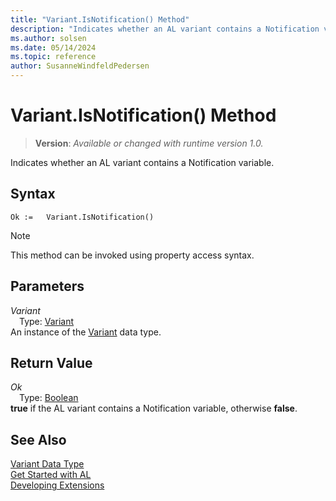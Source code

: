 ```yaml
---
title: "Variant.IsNotification() Method"
description: "Indicates whether an AL variant contains a Notification variable."
ms.author: solsen
ms.date: 05/14/2024
ms.topic: reference
author: SusanneWindfeldPedersen
---
```

[//]: # (START>DO_NOT_EDIT)
[//]: # (IMPORTANT:Do not edit any of the content between here and the END>DO_NOT_EDIT.)
[//]: # (Any modifications should be made in the .xml files in the ModernDev repo.)
# Variant.IsNotification() Method
> **Version**: _Available or changed with runtime version 1.0._

Indicates whether an AL variant contains a Notification variable.


## Syntax
```AL
Ok :=   Variant.IsNotification()
```
> [!NOTE]
> This method can be invoked using property access syntax.
## Parameters
*Variant*  
&emsp;Type: [Variant](variant-data-type.md)  
An instance of the [Variant](variant-data-type.md) data type.  

## Return Value
*Ok*  
&emsp;Type: [Boolean](../boolean/boolean-data-type.md)  
**true** if the AL variant contains a Notification variable, otherwise **false**.


[//]: # (IMPORTANT: END>DO_NOT_EDIT)
## See Also
[Variant Data Type](variant-data-type.md)  
[Get Started with AL](../../devenv-get-started.md)  
[Developing Extensions](../../devenv-dev-overview.md)